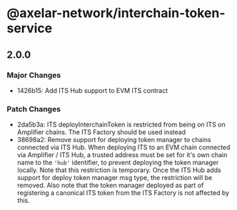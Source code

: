 # @axelar-network/interchain-token-service

## 2.0.0

### Major Changes

-   1426b15: Add ITS Hub support to EVM ITS contract

### Patch Changes

-   2da5b3a: ITS deployInterchainToken is restricted from being on ITS on Amplifier chains. The ITS Factory should be used instead
-   38698a2: Remove support for deploying token manager to chains connected via ITS Hub. When deploying ITS to an EVM chain connected via Amplifier / ITS Hub, a trusted address must be set for it's own chain name to the `'hub'` identifier, to prevent deploying the token manager locally. Note that this restriction is temporary. Once the ITS Hub adds support for deploy token manager msg type, the restriction will be removed. Also note that the token manager deployed as part of registering a canonical ITS token from the ITS Factory is not affected by this.
